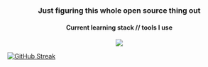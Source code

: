 <h3 align="center">Just figuring this whole open source thing out</h3>

<h4 align="center">Current learning stack // tools I use</h4>

<p align="center">
  <a href="https://skillicons.dev">
    <img
      src="https://skillicons.dev/icons?i=aws,bash,docker,git,kubernetes,neovim,obsidian,terraform" />
  </a>
</p>

[![GitHub Streak](https://github-readme-streak-stats.herokuapp.com/?user=shovelfather)](https://git.io/streak-stats)

<!--
**shovelfather/shovelfather** is a ✨ _special_ ✨ repository because its `README.md` (this file) appears on your GitHub profile.

Here are some ideas to get you started:

- 🔭 I’m currently working on ...
- 🌱 I’m currently learning ...
- 👯 I’m looking to collaborate on ...
- 🤔 I’m looking for help with ...
- 💬 Ask me about ...
- 📫 How to reach me: ...
- 😄 Pronouns: ...
- ⚡ Fun fact: ...
-->
